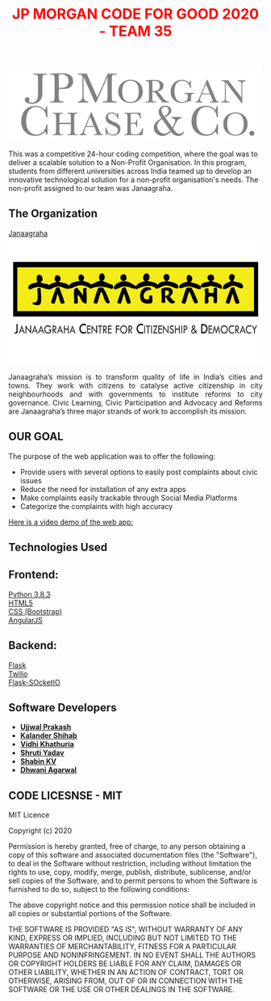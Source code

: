 <h1  align="center" style="text-align: center;"><span  align="center" style="color: #ff0000;"><strong><span align="center" style="color: #FF0000;"> JP MORGAN CODE FOR GOOD 2020 - TEAM 35
</span> </strong></span></h1>
<p style="text-align: center;">&nbsp;</p>
<p align="center">

<img alt="JP Morgan CODE FOR GOOD 2020" src="/IMAGES/jp.jpg">
</p>


This was a competitive 24-hour coding competition, where the goal was to deliver a scalable solution to a Non-Profit Organisation. In this program, students from different universities across India teamed up to develop an innovative technological solution for a non-profit organisation's needs. The non-profit assigned to our team was Janaagraha. 


## The Organization
[Janaagraha](http://www.janaagraha.org/)
<img alt="JP Morgan CODE FOR GOOD 2020" src="/IMAGES/janaagraha-logo.png" width="600" height="250">

<p style = "text-align:justify; text-justify:inter-word;">Janaagraha’s mission is to transform quality of life in India’s cities and towns.  They work with citizens to catalyse active citizenship in city neighbourhoods and with governments to institute reforms to city governance.  Civic Learning, Civic Participation and Advocacy and Reforms are Janaagraha’s three major strands of work to accomplish its mission.</p>

## OUR GOAL
The purpose of the web application was to offer the following:
- Provide users with several options to easily post complaints about civic issues
- Reduce the need for installation of any extra apps
- Make complaints easily trackable through Social Media Platforms
- Categorize the complaints with high accuracy

[Here is a video demo of the web app:](https://www.youtu.be/dQw4w9WgXcQ)



## Technologies Used
## Frontend:
[Python 3.8.3](https://www.python.org/downloads/release/python-383/) <br />
[HTML5](https://developer.mozilla.org/en-US/docs/Web/HTML) <br />
[CSS (Bootstrap)](https://www.w3schools.com/bootstrap/bootstrap_ref_all_classes.asp) <br />
[AngularJS](https://angularjs.org) <br />
## Backend:
[Flask](https://flask.palletsprojects.com/en/1.1.x/) <br />
[Twilio](https://www.twilio.com/) <br />
[Flask-SOcketIO](https://flask-socketio.readthedocs.io/en/latest/) 


## Software Developers

* **[Ujjwal Prakash](https://github.com/ujjwlprksh)** <br />
* **[Kalander Shihab](https://github.com/kalandershihab)** <br />
* **[Vidhi Khathuria](https://github.com/vidhikhathuria)** <br />
* **[Shruti Yadav](https://github.com/shruti2307y)** <br />
* **[Shabin KV](https://github.com/shabinkv3)** <br />
* **[Dhwani Agarwal](https://github.com/Dhwani26)** <br />

## CODE LICESNSE - MIT

MIT Licence

Copyright (c) 2020

Permission is hereby granted, free of charge, to any person obtaining a copy
of this software and associated documentation files (the "Software"), to deal
in the Software without restriction, including without limitation the rights
to use, copy, modify, merge, publish, distribute, sublicense, and/or sell
copies of the Software, and to permit persons to whom the Software is
furnished to do so, subject to the following conditions:

The above copyright notice and this permission notice shall be included in all
copies or substantial portions of the Software.

THE SOFTWARE IS PROVIDED "AS IS", WITHOUT WARRANTY OF ANY KIND, EXPRESS OR
IMPLIED, INCLUDING BUT NOT LIMITED TO THE WARRANTIES OF MERCHANTABILITY,
FITNESS FOR A PARTICULAR PURPOSE AND NONINFRINGEMENT. IN NO EVENT SHALL THE
AUTHORS OR COPYRIGHT HOLDERS BE LIABLE FOR ANY CLAIM, DAMAGES OR OTHER
LIABILITY, WHETHER IN AN ACTION OF CONTRACT, TORT OR OTHERWISE, ARISING FROM,
OUT OF OR IN CONNECTION WITH THE SOFTWARE OR THE USE OR OTHER DEALINGS IN THE
SOFTWARE.
